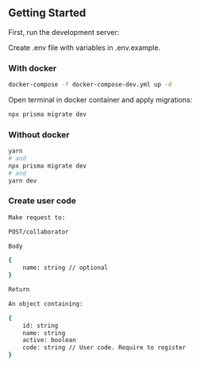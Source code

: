 ## Getting Started

First, run the development server:

Create .env file with variables in .env.example.

### With docker

```bash
docker-compose -f docker-compose-dev.yml up -d
```

Open terminal in docker container and apply migrations:

```bash
npx prisma migrate dev
```

### Without docker

```bash
yarn
# and
npx prisma migrate dev
# and
yarn dev
```

### Create user code

```bash
Make request to:

POST/collaborator

Body

{
    name: string // optional
}

Return

An object containing:

{
    id: string
    name: string
    active: boolean
    code: string // User code. Require to register
}
```
